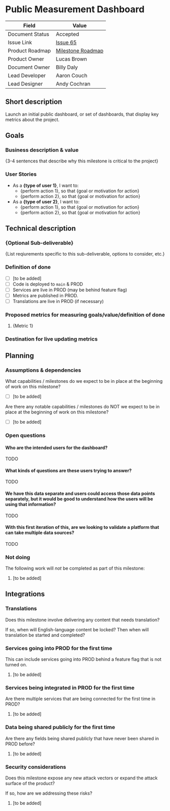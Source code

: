 # Public Measurement Dashboard

| Field           | Value                                                                |
| --------------- | -------------------------------------------------------------------- |
| Document Status | Accepted                                                             |
| Issue Link      | [Issue 65](https://github.com/HHS/simpler-grants-gov/issues/65)           |
| Product Roadmap | [Milestone Roadmap](https://github.com/orgs/HHS/projects/12/views/4) |
| Product Owner   | Lucas Brown                                                          |
| Document Owner  | Billy Daly                                                           |
| Lead Developer  | Aaron Couch                                                          |
| Lead Designer   | Andy Cochran                                                         |


## Short description
<!-- Required -->

Launch an initial public dashboard, or set of dashboards, that display key metrics about the project.

## Goals

### Business description & value
<!-- Required -->

{3-4 sentences that describe why this milestone is critical to the project}

### User Stories
<!-- Required -->

- As a **{type of user 1}**, I want to:
  - {perform action 1}, so that {goal or motivation for action}
  - {perform action 2}, so that {goal or motivation for action}
- As a **{type of user 2}**, I want to:
  - {perform action 1}, so that {goal or motivation for action}
  - {perform action 2}, so that {goal or motivation for action}

## Technical description

### {Optional Sub-deliverable}
<!-- Optional -->

{List reqiurements specific to this sub-deliverable, options to consider, etc.}

### Definition of done
<!-- Required -->

- [ ] [to be added]
- [ ] Code is deployed to `main` & PROD
- [ ] Services are live in PROD (may be behind feature flag)
- [ ] Metrics are published in PROD.
- [ ] Translations are live in PROD (if necessary)

### Proposed metrics for measuring goals/value/definition of done
<!-- Required -->

1. {Metric 1}

### Destination for live updating metrics
<!-- Required -->

## Planning

### Assumptions & dependencies
<!-- Required -->

What capabilities / milestones do we expect to be in place at the beginning of work
on this milestone?

- [ ] [to be added]

Are there any notable capabilities / milestones do NOT we expect to be in place at the
beginning of work on this milestone?

- [ ] [to be added]

### Open questions
<!-- Optional -->

#### Who are the intended users for the dashboard?

TODO

#### What kinds of questions are these users trying to answer?

TODO

#### We have this data separate and users could access those data points separately, but it would be good to understand how the users will be using that information?

TODO

#### With this first iteration of this, are we looking to validate a platform that can take multiple data sources?

TODO


### Not doing
<!-- Optional -->

The following work will *not* be completed as part of this milestone:

1. [to be added]

## Integrations

### Translations
<!-- Required -->

Does this milestone involve delivering any content that needs translation?

If so, when will English-language content be locked? Then when will translation be
started and completed?

### Services going into PROD for the first time
<!-- Required -->

This can include services going into PROD behind a feature flag that is not turned on.

1. [to be added]

### Services being integrated in PROD for the first time
<!-- Required -->

Are there multiple services that are being connected for the first time in PROD?

1. [to be added]

### Data being shared publicly for the first time
<!-- Required -->

Are there any fields being shared publicly that have never been shared in PROD before?

1. [to be added]

### Security considerations
<!-- Required -->

Does this milestone expose any new attack vectors or expand the attack surface of the product?

If so, how are we addressing these risks?

1. [to be added]

